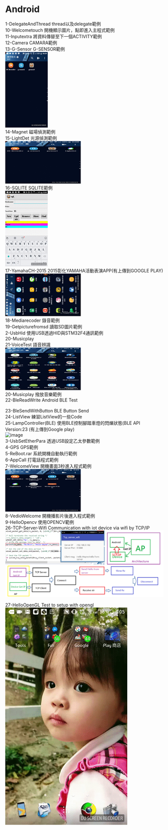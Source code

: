 # Android

1-DelegateAndThread      thread以及delegate範例 </br>
10-Welcometouch          開機顯示圖片，點即進入主程式範例</br>
11-Inputextra            將資料傳替至下一個ACTIVITY範例</br>
12-Camera                CAMARA範例</br>
13-G-Sensor              G-SENSOR範例</br>
![image](https://github.com/Wayne0980/Android/blob/master/20170810_225900.gif)</br>
14-Magnet                磁場偵測範例</br>
15-LightDet              光源偵測範例</br>
![image](https://github.com/Wayne0980/Android/blob/master/20170810_230809.gif)</br>
16-SQLITE                SQLITE範例</br>
![image](https://github.com/Wayne0980/Android/blob/master/20170810_231656.gif)</br>
17-YamahaCH-2015         2015彰化YAMAHA活動表演APP(有上傳到GOOGLE PLAY)  </br>
![image](https://github.com/Wayne0980/Android/blob/master/_HD.gif)</br>
18-Mediarecoder          錄音範例</br>
19-Getpicturefromsd      讀取SD圖片範例</br>
2-UsbHid                 使用USB透過HID與STM32F4通訊範例</br>
20-Musicplay 			 </br>
21-VoiceTest 			 語音辨識</br>
![image](https://github.com/Wayne0980/Android/blob/master/20170812_143116.gif)</br>
20-Musicplay             撥放音樂範例</br>
22-BleReadWrite 	     Android BLE Test</br>	
23-BleSendWithButton     BLE Button Send</br>
24-ListView              練習ListView的一些Code</br>
25-LampController(BLE)   使用BLE控制腳踏車燈的閃爍狀態(BLE API Version:23 (有上傳到Google play)</br>
![image](https://github.com/Wayne0980/Android/blob/master/LINE_MOVIE_1501600808769%20(1).gif)</br>
3-UsbSetEtherPara        透過USB設定乙太參數範例</br>
4-GPS                    GPS範例</br>
5-ReBoot.rar             系統開機自動執行範例</br>
6-AppCall                打電話程式範例</br>
7-WelcomeView            開機畫面3秒進入程式範例</br>
![image](https://github.com/Wayne0980/Android/blob/master/20170812_142338.gif)</br>
8-VedioWelcome           開機播影片後進入程式範例</br>
9-HelloOpencv            使用OPENCV範例</br>
26-TCP-Server-Wifi       Communication with iot device via wifi by TCP/IP</br>
![image](https://github.com/Wayne0980/Android/blob/master/iot_wifi_tcpip.png)</br>


27-HelloOpenGL           Test to setup with opengl</br>
![image](https://github.com/Wayne0980/Android/blob/master/20180224_170524_1_.gif)</br>